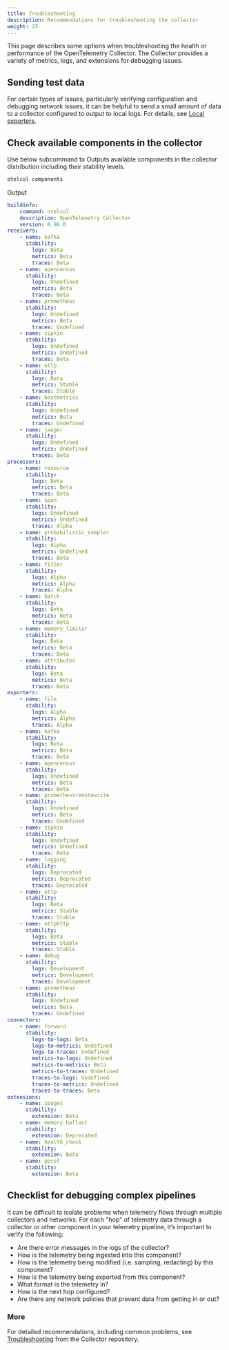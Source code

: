 ```yaml
---
title: Troubleshooting
description: Recommendations for troubleshooting the collector
weight: 25
---
```


This page describes some options when troubleshooting the health or performance
of the OpenTelemetry Collector. The Collector provides a variety of metrics,
logs, and extensions for debugging issues.

## Sending test data

For certain types of issues, particularly verifying configuration and debugging
network issues, it can be helpful to send a small amount of data to a collector
configured to output to local logs. For details, see
[Local exporters](https://github.com/open-telemetry/opentelemetry-collector/blob/main/docs/troubleshooting.md#local-exporters).

## Check available components in the collector

Use below subcommand to Outputs available components in the collector distribution including their stability levels.

```sh
otelcol components
```

Output

```yaml
buildinfo:
    command: otelcol
    description: OpenTelemetry Collector
    version: 0.96.0
receivers:
    - name: kafka
      stability:
        logs: Beta
        metrics: Beta
        traces: Beta
    - name: opencensus
      stability:
        logs: Undefined
        metrics: Beta
        traces: Beta
    - name: prometheus
      stability:
        logs: Undefined
        metrics: Beta
        traces: Undefined
    - name: zipkin
      stability:
        logs: Undefined
        metrics: Undefined
        traces: Beta
    - name: otlp
      stability:
        logs: Beta
        metrics: Stable
        traces: Stable
    - name: hostmetrics
      stability:
        logs: Undefined
        metrics: Beta
        traces: Undefined
    - name: jaeger
      stability:
        logs: Undefined
        metrics: Undefined
        traces: Beta
processors:
    - name: resource
      stability:
        logs: Beta
        metrics: Beta
        traces: Beta
    - name: span
      stability:
        logs: Undefined
        metrics: Undefined
        traces: Alpha
    - name: probabilistic_sampler
      stability:
        logs: Alpha
        metrics: Undefined
        traces: Beta
    - name: filter
      stability:
        logs: Alpha
        metrics: Alpha
        traces: Alpha
    - name: batch
      stability:
        logs: Beta
        metrics: Beta
        traces: Beta
    - name: memory_limiter
      stability:
        logs: Beta
        metrics: Beta
        traces: Beta
    - name: attributes
      stability:
        logs: Beta
        metrics: Beta
        traces: Beta
exporters:
    - name: file
      stability:
        logs: Alpha
        metrics: Alpha
        traces: Alpha
    - name: kafka
      stability:
        logs: Beta
        metrics: Beta
        traces: Beta
    - name: opencensus
      stability:
        logs: Undefined
        metrics: Beta
        traces: Beta
    - name: prometheusremotewrite
      stability:
        logs: Undefined
        metrics: Beta
        traces: Undefined
    - name: zipkin
      stability:
        logs: Undefined
        metrics: Undefined
        traces: Beta
    - name: logging
      stability:
        logs: Deprecated
        metrics: Deprecated
        traces: Deprecated
    - name: otlp
      stability:
        logs: Beta
        metrics: Stable
        traces: Stable
    - name: otlphttp
      stability:
        logs: Beta
        metrics: Stable
        traces: Stable
    - name: debug
      stability:
        logs: Development
        metrics: Development
        traces: Development
    - name: prometheus
      stability:
        logs: Undefined
        metrics: Beta
        traces: Undefined
connectors:
    - name: forward
      stability:
        logs-to-logs: Beta
        logs-to-metrics: Undefined
        logs-to-traces: Undefined
        metrics-to-logs: Undefined
        metrics-to-metrics: Beta
        metrics-to-traces: Undefined
        traces-to-logs: Undefined
        traces-to-metrics: Undefined
        traces-to-traces: Beta
extensions:
    - name: zpages
      stability:
        extension: Beta
    - name: memory_ballast
      stability:
        extension: Deprecated
    - name: health_check
      stability:
        extension: Beta
    - name: pprof
      stability:
        extension: Beta
```

## Checklist for debugging complex pipelines

It can be difficult to isolate problems when telemetry flows through multiple
collectors and networks. For each "hop" of telemetry data through a collector or
other component in your telemetry pipeline, it’s important to verify the
following:

- Are there error messages in the logs of the collector?
- How is the telemetry being ingested into this component?
- How is the telemetry being modified (i.e. sampling, redacting) by this
  component?
- How is the telemetry being exported from this component?
- What format is the telemetry in?
- How is the next hop configured?
- Are there any network policies that prevent data from getting in or out?

### More

For detailed recommendations, including common problems, see
[Troubleshooting](https://github.com/open-telemetry/opentelemetry-collector/blob/main/docs/troubleshooting.md)
from the Collector repository.
